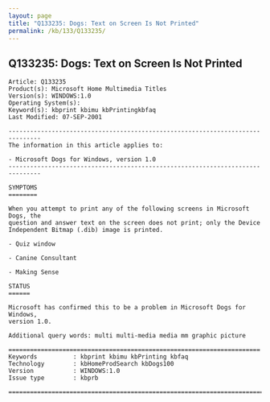 ```yaml
---
layout: page
title: "Q133235: Dogs: Text on Screen Is Not Printed"
permalink: /kb/133/Q133235/
---
```


## Q133235: Dogs: Text on Screen Is Not Printed

	Article: Q133235
	Product(s): Microsoft Home Multimedia Titles
	Version(s): WINDOWS:1.0
	Operating System(s): 
	Keyword(s): kbprint kbimu kbPrintingkbfaq
	Last Modified: 07-SEP-2001
	
	-------------------------------------------------------------------------------
	The information in this article applies to:
	
	- Microsoft Dogs for Windows, version 1.0 
	-------------------------------------------------------------------------------
	
	SYMPTOMS
	========
	
	When you attempt to print any of the following screens in Microsoft Dogs, the
	question and answer text on the screen does not print; only the Device
	Independent Bitmap (.dib) image is printed.
	
	- Quiz window
	
	- Canine Consultant
	
	- Making Sense
	
	STATUS
	======
	
	Microsoft has confirmed this to be a problem in Microsoft Dogs for Windows,
	version 1.0.
	
	Additional query words: multi multi-media media mm graphic picture
	
	======================================================================
	Keywords          : kbprint kbimu kbPrinting kbfaq
	Technology        : kbHomeProdSearch kbDogs100
	Version           : WINDOWS:1.0
	Issue type        : kbprb
	
	=============================================================================
	
